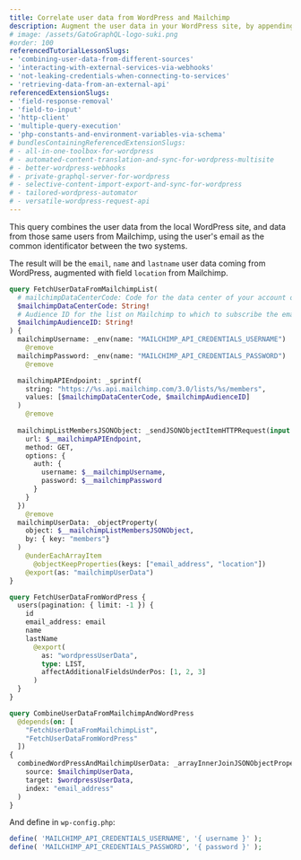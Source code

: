 ```yaml
---
title: Correlate user data from WordPress and Mailchimp
description: Augment the user data in your WordPress site, by appending extra fields from an external source such as Mailchimp
# image: /assets/GatoGraphQL-logo-suki.png
#order: 100
referencedTutorialLessonSlugs:
- 'combining-user-data-from-different-sources'
- 'interacting-with-external-services-via-webhooks'
- 'not-leaking-credentials-when-connecting-to-services'
- 'retrieving-data-from-an-external-api'
referencedExtensionSlugs:
- 'field-response-removal'
- 'field-to-input'
- 'http-client'
- 'multiple-query-execution'
- 'php-constants-and-environment-variables-via-schema'
# bundlesContainingReferencedExtensionSlugs:
# - all-in-one-toolbox-for-wordpress
# - automated-content-translation-and-sync-for-wordpress-multisite
# - better-wordpress-webhooks
# - private-graphql-server-for-wordpress
# - selective-content-import-export-and-sync-for-wordpress
# - tailored-wordpress-automator
# - versatile-wordpress-request-api
---
```


This query combines the user data from the local WordPress site, and data from those same users from Mailchimp, using the user's email as the common identificator between the two systems.

The result will be the `email`, `name` and `lastname` user data coming from WordPress, augmented with field `location` from Mailchimp.

```graphql
query FetchUserDataFromMailchimpList(
  # mailchimpDataCenterCode: Code for the data center of your account on Mailchimp (See: https://mailchimp.com/developer/marketing/docs/fundamentals/#api-structure)
  $mailchimpDataCenterCode: String!
  # Audience ID for the list on Mailchimp to which to subscribe the email
  $mailchimpAudienceID: String!
) {
  mailchimpUsername: _env(name: "MAILCHIMP_API_CREDENTIALS_USERNAME")
    @remove
  mailchimpPassword: _env(name: "MAILCHIMP_API_CREDENTIALS_PASSWORD")
    @remove

  mailchimpAPIEndpoint: _sprintf(
    string: "https://%s.api.mailchimp.com/3.0/lists/%s/members",
    values: [$mailchimpDataCenterCode, $mailchimpAudienceID]
  )
    @remove
  
  mailchimpListMembersJSONObject: _sendJSONObjectItemHTTPRequest(input: {
    url: $__mailchimpAPIEndpoint,
    method: GET,
    options: {
      auth: {
        username: $__mailchimpUsername,
        password: $__mailchimpPassword
      }
    }
  })
    @remove
  mailchimpUserData: _objectProperty(
    object: $__mailchimpListMembersJSONObject,
    by: { key: "members"}
  )
    @underEachArrayItem
      @objectKeepProperties(keys: ["email_address", "location"])
    @export(as: "mailchimpUserData")
}

query FetchUserDataFromWordPress {
  users(pagination: { limit: -1 }) {
    id
    email_address: email
    name
    lastName
      @export(
        as: "wordpressUserData",
        type: LIST,
        affectAdditionalFieldsUnderPos: [1, 2, 3]
      )
  }
}

query CombineUserDataFromMailchimpAndWordPress
  @depends(on: [
    "FetchUserDataFromMailchimpList",
    "FetchUserDataFromWordPress"
  ])
{
  combinedWordPressAndMailchimpUserData: _arrayInnerJoinJSONObjectProperties(
    source: $mailchimpUserData,
    target: $wordpressUserData,
    index: "email_address"
  )
}
```

And define in `wp-config.php`:

```php
define( 'MAILCHIMP_API_CREDENTIALS_USERNAME', '{ username }' );
define( 'MAILCHIMP_API_CREDENTIALS_PASSWORD', '{ password }' );
```
